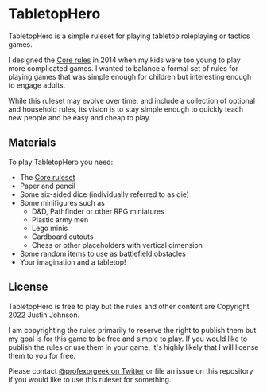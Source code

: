 # TabletopHero

TabletopHero is a simple ruleset for playing tabletop roleplaying or tactics games.

I designed the [Core rules](core.md) in 2014 when my kids were too young to play more complicated games. I wanted to balance a formal set of rules for playing games that was simple enough for children but interesting enough to engage adults.

While this ruleset may evolve over time, and include a collection of optional and household rules, its vision is to stay simple enough to quickly teach new people and be easy and cheap to play.

## Materials

To play TabletopHero you need:

- The [Core ruleset](core.md)
- Paper and pencil
- Some six-sided dice (individually referred to as die)
- Some minifigures such as
  - D&D, Pathfinder or other RPG miniatures
  - Plastic army men
  - Lego minis
  - Cardboard cutouts
  - Chess or other placeholders with vertical dimension
- Some random items to use as battlefield obstacles
- Your imagination and a tabletop!

## License

TabletopHero is free to play but the rules and other content are Copyright 2022 Justin Johnson.

I am copyrighting the rules primarily to reserve the right to publish them but my goal is for this game to be free and simple to play. If you would like to publish the rules or use them in your game, it's highly likely that I will license them to you for free.

Please contact [@profexorgeek on Twitter](https://twitter.com/profexorgeek) or file an issue on this repository if you would like to use this ruleset for something.